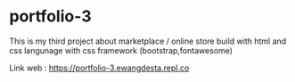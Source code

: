 # portfolio-3

This is my third project about marketplace / online store build with html and css langunage with css framework (bootstrap,fontawesome)

Link web : https://portfolio-3.ewangdesta.repl.co
